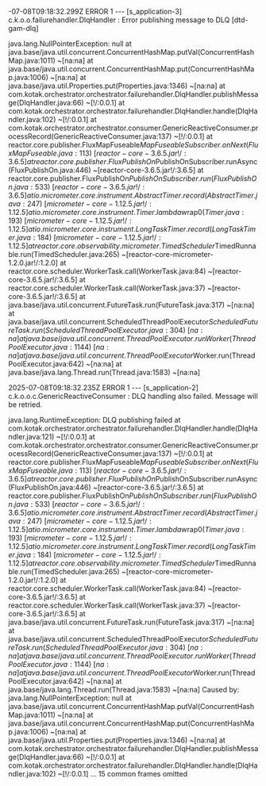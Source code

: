 -07-08T09:18:32.299Z ERROR 1 --- [s_application-3] c.k.o.o.failurehandler.DlqHandler        : Error publishing message to DLQ [dtd-gam-dlq]

java.lang.NullPointerException: null
        at java.base/java.util.concurrent.ConcurrentHashMap.putVal(ConcurrentHashMap.java:1011) ~[na:na]
        at java.base/java.util.concurrent.ConcurrentHashMap.put(ConcurrentHashMap.java:1006) ~[na:na]
        at java.base/java.util.Properties.put(Properties.java:1346) ~[na:na]
        at com.kotak.orchestrator.orchestrator.failurehandler.DlqHandler.publishMessage(DlqHandler.java:66) ~[!/:0.0.1]
        at com.kotak.orchestrator.orchestrator.failurehandler.DlqHandler.handle(DlqHandler.java:102) ~[!/:0.0.1]
        at com.kotak.orchestrator.orchestrator.consumer.GenericReactiveConsumer.processRecord(GenericReactiveConsumer.java:137) ~[!/:0.0.1]
        at reactor.core.publisher.FluxMapFuseable$MapFuseableSubscriber.onNext(FluxMapFuseable.java:113) ~[reactor-core-3.6.5.jar!/:3.6.5]
        at reactor.core.publisher.FluxPublishOn$PublishOnSubscriber.runAsync(FluxPublishOn.java:446) ~[reactor-core-3.6.5.jar!/:3.6.5]
        at reactor.core.publisher.FluxPublishOn$PublishOnSubscriber.run(FluxPublishOn.java:533) ~[reactor-core-3.6.5.jar!/:3.6.5]
        at io.micrometer.core.instrument.AbstractTimer.record(AbstractTimer.java:247) ~[micrometer-core-1.12.5.jar!/:1.12.5]
        at io.micrometer.core.instrument.Timer.lambda$wrap$0(Timer.java:193) ~[micrometer-core-1.12.5.jar!/:1.12.5]
        at io.micrometer.core.instrument.LongTaskTimer.record(LongTaskTimer.java:184) ~[micrometer-core-1.12.5.jar!/:1.12.5]
        at reactor.core.observability.micrometer.TimedScheduler$TimedRunnable.run(TimedScheduler.java:265) ~[reactor-core-micrometer-1.2.0.jar!/:1.2.0]
        at reactor.core.scheduler.WorkerTask.call(WorkerTask.java:84) ~[reactor-core-3.6.5.jar!/:3.6.5]
        at reactor.core.scheduler.WorkerTask.call(WorkerTask.java:37) ~[reactor-core-3.6.5.jar!/:3.6.5]
        at java.base/java.util.concurrent.FutureTask.run(FutureTask.java:317) ~[na:na]
        at java.base/java.util.concurrent.ScheduledThreadPoolExecutor$ScheduledFutureTask.run(ScheduledThreadPoolExecutor.java:304) ~[na:na]
        at java.base/java.util.concurrent.ThreadPoolExecutor.runWorker(ThreadPoolExecutor.java:1144) ~[na:na]
        at java.base/java.util.concurrent.ThreadPoolExecutor$Worker.run(ThreadPoolExecutor.java:642) ~[na:na]
        at java.base/java.lang.Thread.run(Thread.java:1583) ~[na:na]

2025-07-08T09:18:32.235Z ERROR 1 --- [s_application-2] c.k.o.o.c.GenericReactiveConsumer        : DLQ handling also failed. Message will be retried.

java.lang.RuntimeException: DLQ publishing failed
        at com.kotak.orchestrator.orchestrator.failurehandler.DlqHandler.handle(DlqHandler.java:121) ~[!/:0.0.1]
        at com.kotak.orchestrator.orchestrator.consumer.GenericReactiveConsumer.processRecord(GenericReactiveConsumer.java:137) ~[!/:0.0.1]
        at reactor.core.publisher.FluxMapFuseable$MapFuseableSubscriber.onNext(FluxMapFuseable.java:113) ~[reactor-core-3.6.5.jar!/:3.6.5]
        at reactor.core.publisher.FluxPublishOn$PublishOnSubscriber.runAsync(FluxPublishOn.java:446) ~[reactor-core-3.6.5.jar!/:3.6.5]
        at reactor.core.publisher.FluxPublishOn$PublishOnSubscriber.run(FluxPublishOn.java:533) ~[reactor-core-3.6.5.jar!/:3.6.5]
        at io.micrometer.core.instrument.AbstractTimer.record(AbstractTimer.java:247) ~[micrometer-core-1.12.5.jar!/:1.12.5]
        at io.micrometer.core.instrument.Timer.lambda$wrap$0(Timer.java:193) ~[micrometer-core-1.12.5.jar!/:1.12.5]
        at io.micrometer.core.instrument.LongTaskTimer.record(LongTaskTimer.java:184) ~[micrometer-core-1.12.5.jar!/:1.12.5]
        at reactor.core.observability.micrometer.TimedScheduler$TimedRunnable.run(TimedScheduler.java:265) ~[reactor-core-micrometer-1.2.0.jar!/:1.2.0]
        at reactor.core.scheduler.WorkerTask.call(WorkerTask.java:84) ~[reactor-core-3.6.5.jar!/:3.6.5]
        at reactor.core.scheduler.WorkerTask.call(WorkerTask.java:37) ~[reactor-core-3.6.5.jar!/:3.6.5]
        at java.base/java.util.concurrent.FutureTask.run(FutureTask.java:317) ~[na:na]
        at java.base/java.util.concurrent.ScheduledThreadPoolExecutor$ScheduledFutureTask.run(ScheduledThreadPoolExecutor.java:304) ~[na:na]
        at java.base/java.util.concurrent.ThreadPoolExecutor.runWorker(ThreadPoolExecutor.java:1144) ~[na:na]
        at java.base/java.util.concurrent.ThreadPoolExecutor$Worker.run(ThreadPoolExecutor.java:642) ~[na:na]
        at java.base/java.lang.Thread.run(Thread.java:1583) ~[na:na]
Caused by: java.lang.NullPointerException: null
        at java.base/java.util.concurrent.ConcurrentHashMap.putVal(ConcurrentHashMap.java:1011) ~[na:na]
        at java.base/java.util.concurrent.ConcurrentHashMap.put(ConcurrentHashMap.java:1006) ~[na:na]
        at java.base/java.util.Properties.put(Properties.java:1346) ~[na:na]
        at com.kotak.orchestrator.orchestrator.failurehandler.DlqHandler.publishMessage(DlqHandler.java:66) ~[!/:0.0.1]
        at com.kotak.orchestrator.orchestrator.failurehandler.DlqHandler.handle(DlqHandler.java:102) ~[!/:0.0.1]
        ... 15 common frames omitted
